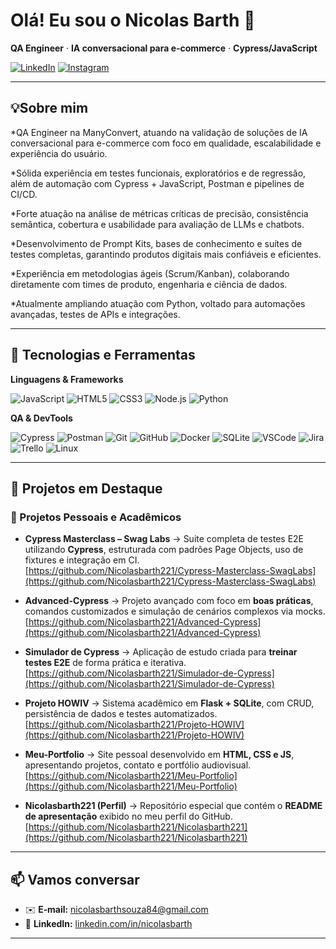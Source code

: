 # Olá! Eu sou o **Nicolas Barth** 👋

**QA Engineer** · **IA conversacional para e‑commerce** · **Cypress/JavaScript**

[![LinkedIn](https://img.shields.io/badge/LinkedIn-0A66C2?logo=linkedin\&logoColor=white)]([https://www.linkedin.com/in/nicolasbarth/])
[![Instagram](https://img.shields.io/badge/Email-121212?logo=gmail\&logoColor=white)](mailto:nicolasbarthsouza84@gmail.com)

---

## 💡Sobre mim

*QA Engineer na ManyConvert, atuando na validação de soluções de IA conversacional para e-commerce com foco em qualidade, escalabilidade e experiência do usuário.

*Sólida experiência em testes funcionais, exploratórios e de regressão, além de automação com Cypress + JavaScript, Postman e pipelines de CI/CD.

*Forte atuação na análise de métricas críticas de precisão, consistência semântica, cobertura e usabilidade para avaliação de LLMs e chatbots.

*Desenvolvimento de Prompt Kits, bases de conhecimento e suítes de testes completas, garantindo produtos digitais mais confiáveis e eficientes.

*Experiência em metodologias ágeis (Scrum/Kanban), colaborando diretamente com times de produto, engenharia e ciência de dados.

*Atualmente ampliando atuação com Python, voltado para automações avançadas, testes de APIs e integrações.

---

## 🧰 Tecnologias e Ferramentas

**Linguagens & Frameworks**

![JavaScript](https://img.shields.io/badge/JavaScript-323330?logo=javascript\&logoColor=F7DF1E)
![HTML5](https://img.shields.io/badge/HTML5-E34F26?logo=html5\&logoColor=white)
![CSS3](https://img.shields.io/badge/CSS3-1572B6?logo=css3\&logoColor=white)
![Node.js](https://img.shields.io/badge/Node.js-43853D?logo=node.js\&logoColor=white)
![Python](https://img.shields.io/badge/Python-3776AB?logo=python\&logoColor=white)

**QA & DevTools**

![Cypress](https://img.shields.io/badge/Cypress-17202C?logo=cypress)
![Postman](https://img.shields.io/badge/Postman-FF6C37?logo=postman\&logoColor=white)
![Git](https://img.shields.io/badge/Git-F05032?logo=git\&logoColor=white)
![GitHub](https://img.shields.io/badge/GitHub-181717?logo=github\&logoColor=white)
![Docker](https://img.shields.io/badge/Docker-2496ED?logo=docker\&logoColor=white)
![SQLite](https://img.shields.io/badge/SQLite-003B57?logo=sqlite\&logoColor=white)
![VSCode](https://img.shields.io/badge/VS%20Code-007ACC?logo=visualstudiocode\&logoColor=white)
![Jira](https://img.shields.io/badge/Jira-0052CC?logo=jira\&logoColor=white)
![Trello](https://img.shields.io/badge/Trello-0052CC?logo=trello\&logoColor=white)
![Linux](https://img.shields.io/badge/Linux-000000?logo=linux\&logoColor=white)

---

## 🚀 Projetos em Destaque  

### 🔹 Projetos Pessoais e Acadêmicos  
* **Cypress Masterclass – Swag Labs** → Suite completa de testes E2E utilizando **Cypress**, estruturada com padrões Page Objects, uso de fixtures e integração em CI.  
  [https://github.com/Nicolasbarth221/Cypress-Masterclass-SwagLabs](https://github.com/Nicolasbarth221/Cypress-Masterclass-SwagLabs)  

* **Advanced-Cypress** → Projeto avançado com foco em **boas práticas**, comandos customizados e simulação de cenários complexos via mocks.  
  [https://github.com/Nicolasbarth221/Advanced-Cypress](https://github.com/Nicolasbarth221/Advanced-Cypress)  

* **Simulador de Cypress** → Aplicação de estudo criada para **treinar testes E2E** de forma prática e iterativa.  
  [https://github.com/Nicolasbarth221/Simulador-de-Cypress](https://github.com/Nicolasbarth221/Simulador-de-Cypress)  

* **Projeto HOWIV** → Sistema acadêmico em **Flask + SQLite**, com CRUD, persistência de dados e testes automatizados.  
  [https://github.com/Nicolasbarth221/Projeto-HOWIV](https://github.com/Nicolasbarth221/Projeto-HOWIV)  

* **Meu-Portfolio** → Site pessoal desenvolvido em **HTML, CSS e JS**, apresentando projetos, contato e portfólio audiovisual.  
  [https://github.com/Nicolasbarth221/Meu-Portfolio](https://github.com/Nicolasbarth221/Meu-Portfolio)  

* **Nicolasbarth221 (Perfil)** → Repositório especial que contém o **README de apresentação** exibido no meu perfil do GitHub.  
  [https://github.com/Nicolasbarth221/Nicolasbarth221](https://github.com/Nicolasbarth221/Nicolasbarth221)  

---

## 📫 Vamos conversar

* ✉️ **E‑mail:** [nicolasbarthsouza84@gmail.com](mailto:nicolasbarthsouza84@gmail.com)
* 💼 **LinkedIn:** [linkedin.com/in/nicolasbarth](https://www.linkedin.com/in/-nicolas-barth/)

---

